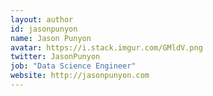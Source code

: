 ```yaml
---
layout: author
id: jasonpunyon
name: Jason Punyon
avatar: https://i.stack.imgur.com/GMldV.png
twitter: JasonPunyon
job: "Data Science Engineer"
website: http://jasonpunyon.com
---
```

